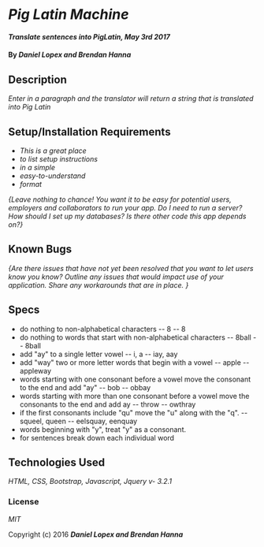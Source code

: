 # _Pig Latin Machine_

#### _Translate sentences into PigLatin, May 3rd 2017_

#### By _**Daniel Lopex and Brendan Hanna**_

## Description

_Enter in a paragraph and the translator will return a string that is translated into Pig Latin_

## Setup/Installation Requirements

* _This is a great place_
* _to list setup instructions_
* _in a simple_
* _easy-to-understand_
* _format_

_{Leave nothing to chance! You want it to be easy for potential users, employers and collaborators to run your app. Do I need to run a server? How should I set up my databases? Is there other code this app depends on?}_

## Known Bugs

_{Are there issues that have not yet been resolved that you want to let users know you know?  Outline any issues that would impact use of your application.  Share any workarounds that are in place. }_

## Specs

* do nothing to non-alphabetical characters -- 8 -- 8
* do nothing to words that start with non-alphabetical characters -- 8ball -- 8ball
* add "ay" to a single letter vowel -- i, a -- iay, aay
* add "way" two or more letter words that begin with a vowel -- apple -- appleway
* words starting with one consonant before a vowel move the consonant to the end and add "ay" -- bob -- obbay
* words starting with more than one consonant before a vowel move the consonants to the end and add ay -- throw -- owthray
* if the first consonants include "qu" move the "u" along with the "q". -- squeel, queen -- eelsquay, eenquay
* words beginning with "y", treat "y" as a consonant.
* for sentences break down each individual word

## Technologies Used

_HTML, CSS, Bootstrap, Javascript, Jquery v- 3.2.1_

### License

*MIT*

Copyright (c) 2016 **_Daniel Lopex and Brendan Hanna_**
